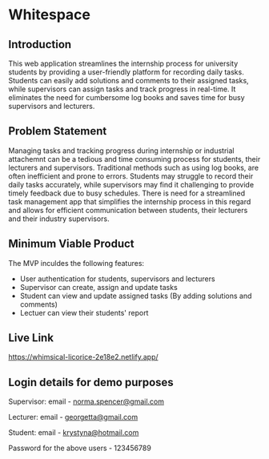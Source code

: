 # Whitespace
## Introduction 
This web application streamlines the internship process for university students by providing a user-friendly platform for recording daily tasks. Students can easily add solutions and comments to their assigned tasks, while supervisors can assign tasks and track progress in real-time. It eliminates the need for cumbersome log books and saves time for busy supervisors and lecturers. 

## Problem Statement 
Managing tasks and tracking progress during internship or industrial attachemnt can be a tedious and time consuming process for students, their lecturers and supervisors. Traditional methods such as using log books, are often inefficient and prone to errors. Students may struggle to record their daily tasks accurately, while supervisors may find it challenging to provide timely feedback due to busy schedules. There is need for a streamlined task management app that simplifies the internship process in this regard and allows for efficient communication between students, their lecturers and their industry supervisors.

## Minimum Viable Product 
The MVP inculdes the following features:

- User authentication for students, supervisors and lecturers
- Supervisor can create, assign and update tasks
- Student can view and update assigned tasks (By adding solutions and comments)
- Lectuer can view their students' report 

## Live Link
https://whimsical-licorice-2e18e2.netlify.app/

## Login details for demo purposes
Supervisor:
email - norma.spencer@gmail.com

Lecturer: 
email - georgetta@gmail.com

Student:
email - krystyna@hotmail.com

Password for the above users - 123456789
